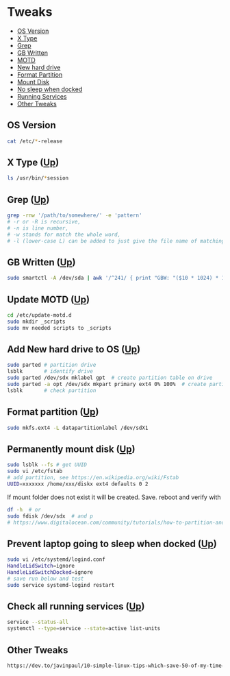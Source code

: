 # Tweaks <a name="top"></a> <a name="top"></a>
* [OS Version](#vers)
* [X Type](#x)
* [Grep](#grep)
* [GB Written](#written)
* [MOTD](#motd)
* [New hard drive](#new)
* [Format Partition](#format)
* [Mount Disk](#mount)
* [No sleep when docked](#dock)
* [Running Services](#services)
* [Other Tweaks](#other)

## OS Version <a name="vers"></a> 
```bash
cat /etc/*-release
```
## X Type <a name="x"></a> ([Up](#top))
```bash
ls /usr/bin/*session
```
## Grep <a name="grep"></a> ([Up](#top))
```bash
grep -rnw '/path/to/somewhere/' -e 'pattern'
# -r or -R is recursive,
# -n is line number,
# -w stands for match the whole word,
# -l (lower-case L) can be added to just give the file name of matching files.
```
## GB Written <a name="x"></a> ([Up](#top))
```bash
sudo smartctl -A /dev/sda | awk '/^241/ { print "GBW: "($10 * 1024) * 1.0e-5, "GB" } '
```
## Update MOTD <a name="motd"></a> ([Up](#top))
```bash
cd /etc/update-motd.d
sudo mkdir _scripts
sudo mv needed scripts to _scripts
```
## Add New hard drive to OS <a name="new"></a> ([Up](#top))
```bash
sudo parted # partition drive
lsblk       # identify drive
sudo parted /dev/sdx mklabel gpt  # create partition table on drive
sudo parted -a opt /dev/sdx mkpart primary ext4 0% 100%  # create partition
lsblk       # check partition
```
## Format partition <a name="format"></a> ([Up](#top))
```bash
sudo mkfs.ext4 -L datapartitionlabel /dev/sdX1
```
## Permanently mount disk <a name="mount"></a> ([Up](#top))
```bash
sudo lsblk --fs # get UUID
sudo vi /etc/fstab
# add partition, see https://en.wikipedia.org/wiki/Fstab
UUID=xxxxxxx /home/xxx/diskx ext4 defaults 0 2
```
If mount folder does not exist it will be created. Save. reboot and verify with 
```bash
df -h  # or
sudo fdisk /dev/sdx  # and p
# https://www.digitalocean.com/community/tutorials/how-to-partition-and-format-storage-devices-in-linux
```
## Prevent laptop going to sleep when docked <a name="dock"></a> ([Up](#top))
```bash
sudo vi /etc/systemd/logind.conf
HandleLidSwitch=ignore
HandleLidSwitchDocked=ignore
# save run below and test
sudo service systemd-logind restart
```
## Check all running services <a name="services"></a> ([Up](#top))
```bash
service --status-all
systemctl --type=service --state=active list-units
```
## Other Tweaks <a name="vers"></a> 
```html
https://dev.to/javinpaul/10-simple-linux-tips-which-save-50-of-my-time-in-the-command-line-4moo?utm_source=digest_mailer&utm_medium=email&utm_campaign=digest_email
```
